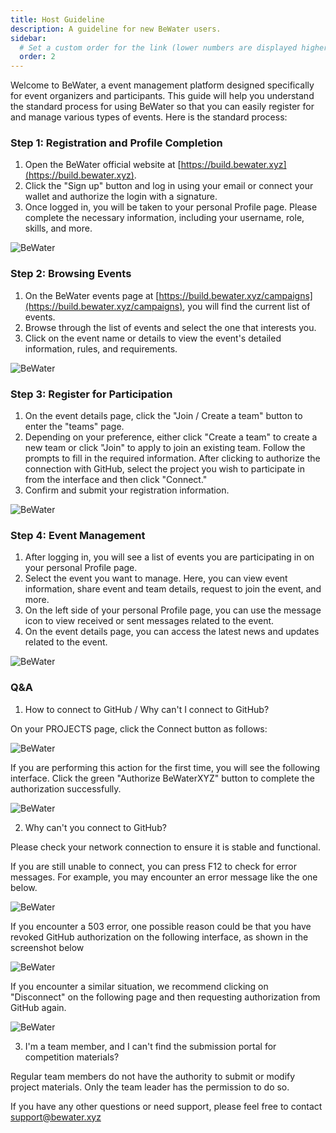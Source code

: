 ```yaml
---
title: Host Guideline
description: A guideline for new BeWater users.
sidebar:
  # Set a custom order for the link (lower numbers are displayed higher up)
  order: 2
---
```



Welcome to BeWater, a event management platform designed specifically for event organizers and participants. This guide will help you understand the standard process for using BeWater so that you can easily register for and manage various types of events. Here is the standard process:

### Step 1: Registration and Profile Completion

1. Open the BeWater official website at [https://build.bewater.xyz](https://build.bewater.xyz).
2. Click the "Sign up" button and log in using your email or connect your wallet and authorize the login with a signature.
3. Once logged in, you will be taken to your personal Profile page. Please complete the necessary information, including your username, role, skills, and more.

![BeWater](/src/assets/01-userguides/registration.png)

### Step 2: Browsing Events

1. On the BeWater events page at [https://build.bewater.xyz/campaigns](https://build.bewater.xyz/campaigns), you will find the current list of events.
2. Browse through the list of events and select the one that interests you.
3. Click on the event name or details to view the event's detailed information, rules, and requirements.

![BeWater](/src/assets/01-userguides/browsing-events.png)

### Step 3: Register for Participation

1. On the event details page, click the "Join / Create a team" button to enter the "teams" page.
2. Depending on your preference, either click "Create a team" to create a new team or click "Join" to apply to join an existing team. Follow the prompts to fill in the required information. After clicking to authorize the connection with GitHub, select the project you wish to participate in from the interface and then click "Connect."
3. Confirm and submit your registration information.

![BeWater](/src/assets/01-userguides/participation.png)

### Step 4: Event Management

1. After logging in, you will see a list of events you are participating in on your personal Profile page.
2. Select the event you want to manage. Here, you can view event information, share event and team details, request to join the event, and more.
3. On the left side of your personal Profile page, you can use the message icon to view received or sent messages related to the event.
4. On the event details page, you can access the latest news and updates related to the event.

![BeWater](/src/assets/01-userguides/management.png)

### Q&A

1. How to connect to GitHub / Why can't I connect to GitHub?


On your PROJECTS page, click the Connect button as follows:

![BeWater](/src/assets/01-userguides/github-connect.png)

If you are performing this action for the first time, you will see the following interface. Click the green "Authorize BeWaterXYZ" button to complete the authorization successfully.

![BeWater](/src/assets/01-userguides/github-auth.png)

2. Why can't you connect to GitHub?

Please check your network connection to ensure it is stable and functional.

If you are still unable to connect, you can press F12 to check for error messages. For example, you may encounter an error message like the one below.

![BeWater](/src/assets/01-userguides/github-err.png)

If you encounter a 503 error, one possible reason could be that you have revoked GitHub authorization on the following interface, as shown in the screenshot below

![BeWater](/src/assets/01-userguides/github-auth-cancel.png)

If you encounter a similar situation, we recommend clicking on "Disconnect" on the following page and then requesting authorization from GitHub again.

![BeWater](/src/assets/01-userguides/github-reauth.png)

3. I'm a team member, and I can't find the submission portal for competition materials?


Regular team members do not have the authority to submit or modify project materials. Only the team leader has the permission to do so.


If you have any other questions or need support, please feel free to contact <support@bewater.xyz>
